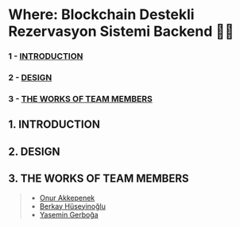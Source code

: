 # Where: Blockchain Destekli Rezervasyon Sistemi Backend 👩‍💻
### 1 - [INTRODUCTION](https://github.com/where-project#1-introduction)
### 2 - [DESIGN](https://github.com/where-project#2-design)
### 3 - [THE WORKS OF TEAM MEMBERS](https://github.com/where-project#3-the-works-of-team-members)

## 1. INTRODUCTION


## 2. DESIGN


## 3. THE WORKS OF TEAM MEMBERS
>* [Onur Akkepenek](https://github.com/OnurAkkepenekk)
>* [Berkay Hüseyinoğlu](https://github.com/thehuseyinoglu)
>* [Yasemin Gerboğa](https://github.com/yasemingerboga)
